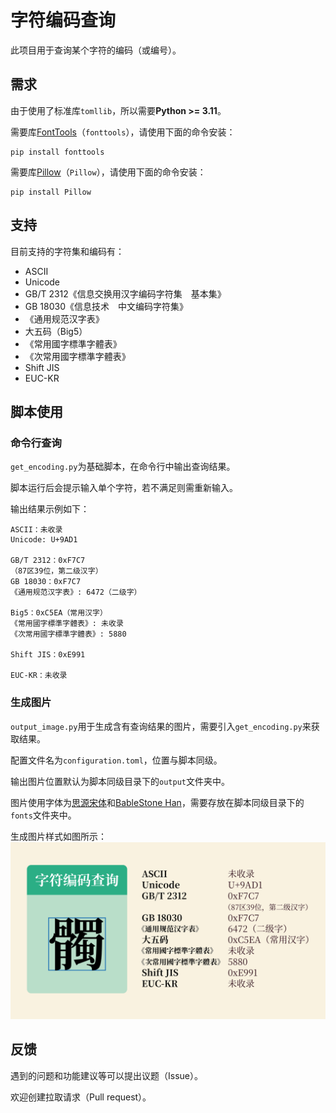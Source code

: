 # 字符编码查询

此项目用于查询某个字符的编码（或编号）。

## 需求

由于使用了标准库`tomllib`，所以需要**Python >= 3.11**。

需要库[FontTools](https://github.com/fonttools/fonttools)（`fonttools`），请使用下面的命令安装：

``` shell
pip install fonttools
```

需要库[Pillow](https://github.com/python-pillow/Pillow)（`Pillow`），请使用下面的命令安装：

``` shell
pip install Pillow
```

## 支持

目前支持的字符集和编码有：

- ASCII
- Unicode
- GB/T 2312《信息交换用汉字编码字符集　基本集》
- GB 18030《信息技术　中文编码字符集》
- 《通用规范汉字表》
- 大五码（Big5）
- 《常用國字標準字體表》
- 《次常用國字標準字體表》
- Shift JIS
- EUC-KR

## 脚本使用

### 命令行查询

`get_encoding.py`为基础脚本，在命令行中输出查询结果。

脚本运行后会提示输入单个字符，若不满足则需重新输入。

输出结果示例如下：

``` text
ASCII：未收录
Unicode: U+9AD1

GB/T 2312：0xF7C7
（87区39位，第二级汉字）
GB 18030：0xF7C7
《通用规范汉字表》: 6472（二级字）

Big5：0xC5EA（常用汉字）
《常用國字標準字體表》: 未收录
《次常用國字標準字體表》: 5880

Shift JIS：0xE991

EUC-KR：未收录
```

### 生成图片

`output_image.py`用于生成含有查询结果的图片，需要引入`get_encoding.py`来获取结果。

配置文件名为`configuration.toml`，位置与脚本同级。

输出图片位置默认为脚本同级目录下的`output`文件夹中。

图片使用字体为[思源宋体](https://github.com/adobe-fonts/source-han-serif)和[BableStone Han](https://www.babelstone.co.uk/Fonts/Han.html)，需要存放在脚本同级目录下的`fonts`文件夹中。

生成图片样式如图所示：
![Sample](/sample.png)

## 反馈

遇到的问题和功能建议等可以提出议题（Issue）。

欢迎创建拉取请求（Pull request）。

